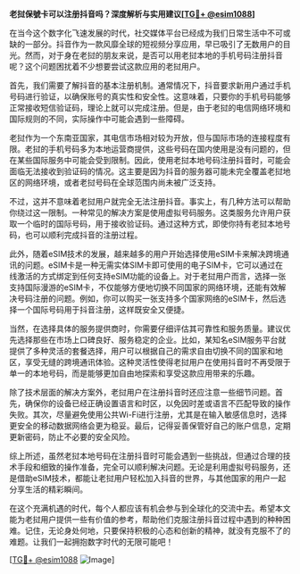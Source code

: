 **老挝保號卡可以注册抖音吗？深度解析与实用建议[[TG💪+ @esim1088](https://t.me/s/esim1088)]**

在当今这个数字化飞速发展的时代，社交媒体平台已经成为我们日常生活中不可或缺的一部分。抖音作为一款风靡全球的短视频分享应用，早已吸引了无数用户的目光。然而，对于身在老挝的朋友来说，是否可以用老挝本地的手机号码注册抖音呢？这个问题困扰着不少想要尝试这款应用的老挝用户。

首先，我们需要了解抖音的基本注册机制。通常情况下，抖音要求新用户通过手机号码进行验证，以确保账号的真实性和安全性。这意味着，只要你的手机号码能够正常接收短信验证码，理论上就可以完成注册。但是，由于老挝的电信网络环境和国际规则的不同，实际操作中可能会遇到一些障碍。

老挝作为一个东南亚国家，其电信市场相对较为开放，但与国际市场的连接程度有限。老挝的手机号码多为本地运营商提供，这些号码在国内使用是没有问题的，但在某些国际服务中可能会受到限制。因此，使用老挝本地号码注册抖音时，可能会面临无法接收到验证码的情况。这主要是因为抖音的服务器可能未完全覆盖老挝地区的网络环境，或者老挝号码在全球范围内尚未被广泛支持。

不过，这并不意味着老挝用户就完全无法注册抖音。事实上，有几种方法可以帮助你绕过这一限制。一种常见的解决方案是使用虚拟号码服务。这类服务允许用户获取一个临时的国际号码，用于接收验证码。通过这种方式，即使你持有老挝本地号码，也可以顺利完成抖音的注册过程。

此外，随着eSIM技术的发展，越来越多的用户开始选择使用eSIM卡来解决跨境通讯的问题。eSIM卡是一种无需实体SIM卡即可使用的电子SIM卡，它可以通过在线激活的方式绑定到任何支持eSIM功能的设备上。对于老挝用户而言，选择一张支持国际漫游的eSIM卡，不仅能够方便地切换不同国家的网络环境，还能有效解决号码注册的问题。例如，你可以购买一张支持多个国家网络的eSIM卡，然后选择一个国际号码用于抖音注册，这样既安全又便捷。

当然，在选择具体的服务提供商时，你需要仔细评估其可靠性和服务质量。建议优先选择那些在市场上口碑良好、服务稳定的企业。比如，某知名eSIM服务平台就提供了多种灵活的套餐选择，用户可以根据自己的需求自由切换不同的国家和地区，享受无缝的跨境通讯体验。这种灵活性使得老挝用户在使用抖音时不再受限于单一的本地号码，而是能够更加自由地探索和享受这款应用带来的乐趣。

除了技术层面的解决方案外，老挝用户在注册抖音时还应注意一些细节问题。首先，确保你的设备已经正确设置语言和时区，以免因时差或语言不匹配导致的操作失败。其次，尽量避免使用公共Wi-Fi进行注册，尤其是在输入敏感信息时，选择更安全的移动数据网络会更为稳妥。最后，记得妥善保管好自己的账户信息，定期更新密码，防止不必要的安全风险。

综上所述，虽然老挝本地号码在注册抖音时可能会遇到一些挑战，但通过合理的技术手段和细致的操作准备，完全可以顺利解决问题。无论是利用虚拟号码服务，还是借助eSIM技术，都能让老挝用户轻松加入抖音的世界，与其他国家的用户一起分享生活的精彩瞬间。

在这个充满机遇的时代，每个人都应该有机会参与到全球化的交流中去。希望本文能为老挝用户提供一些有价值的参考，帮助他们克服注册抖音过程中遇到的种种困难。记住，无论身处何地，只要保持积极的心态和创新的精神，就没有克服不了的难题。让我们一起拥抱数字时代的无限可能吧！

[[TG💪+ @esim1088](https://t.me/s/esim1088) ![Image](https://i.postimg.cc/4NQfJmqS/Snipaste-2025-05-13-00-14-12.png)]